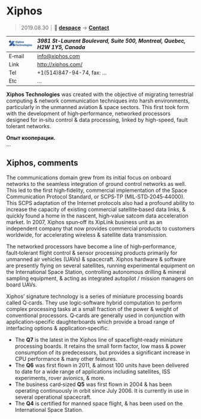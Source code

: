 # Xiphos
> 2019.08.30 ┊ **🚀 [despace](index.md)** → **[Contact](contact.md)**

|[![](f/contact/x/xiphos_logo1_thumb.jpg)](f/contact/x/xiphos_logo1.png)|*3981 St-Laurent Boulevard, Suite 500, Montreal, Quebec, H2W 1Y5, Canada*|
|:--|:--|
|E‑mail| <info@xiphos.com> |
|Link| <http://xiphos.com/> |
|Tel| +1(514)847-94-74, fax: … |
|Etc| … |

**Xiphos Technologies** was created with the objective of migrating terrestrial computing & network communication techniques into harsh environments, particularly in the unmanned aviation & space sectors. This first took form with the development of high‑performance, networked processors designed for in‑situ control & data processing, linked by high-speed, fault tolerant networks.

**Опыт кооперации.**  
…


<p style="page-break-after:always"> </p>

## Xiphos, comments

The communications domain grew from its initial focus on onboard networks to the seamless integration of ground control networks as well. This led to the first high‑fidelity, commercial implementation of the Space Communication Protocol Standard, or SCPS‑TP (MIL‑STD‑2045‑44000). This SCPS adaptation of the Internet protocols also had a profound ability to increase the capacity of existing commercial satellite‑based data links, & quickly found a home in the nascent, high‑value satcom data acceleration market. In 2007, Xiphos spun‑off its XipLink business unit as an independent company that now provides commercial products to customers worldwide, for accelerating wireless & satellite data transmission.

The networked processors have become a line of high‑performance, fault‑tolerant flight control & sensor processing products primarily for unmanned air vehicles (UAVs) & spacecraft. Xiphos hardware & software are presently flying on several satellites, running experimental equipment on the International Space Station, controlling autonomous drilling & mineral sampling equipment, & acting as integrated autopilot / mission managers on board UAVs.

Xiphos’ signature technology is a series of miniature processing boards called Q‑cards. They use logic‑software hybrid computation to perform complex processing tasks at a small fraction of the power & weight of conventional processors. Q‑cards are generally used in conjunction with application‑specific daughterboards which provide a broad range of interfacing options & application‑specific.

   - The **Q7** is the latest in the Xiphos line of spaceflight‑ready miniature processing boards. It retains the small form factor, low mass & power consumption of its predecessors, but provides a significant increase in CPU performance & many other features.
   - The **Q6** was first flown in 2011, & almost 100 units have been delivered to date for a wide range of applications including satellites, ISS experiments, rover avionics, & more.
   - The business card‑sized **Q5** was first flown in 2004 & has been operating continuously in orbit since July 2006. It is currently in use in several operational spacecraft.
   - The **Q4** is certified for manned space flight, & has been used on the International Space Station.
